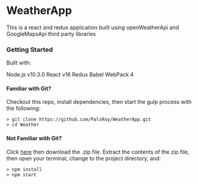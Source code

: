 # WeatherApp

This is a react and redux application built using openWeatherApi and GoogleMapsApi third party libraries

### Getting Started

Built with:

Node.js v10.3.0
React v16
Redux
Babel
WebPack 4


#### Familiar with Git?
Checkout this repo, install dependencies, then start the gulp process with the following:

```
> git clone https://github.com/PalsRoy/WeatherApp.git
> cd Weather
```

#### Not Familiar with Git?
Click [here](https://github.com/StephenGrider/ReactStarter/releases) then download the .zip file.  Extract the contents of the zip file, then open your terminal, change to the project directory, and:

```
> npm install
> npm start
```
